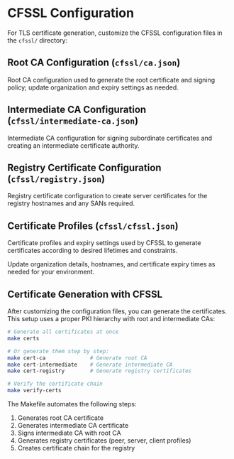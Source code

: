 # CFSSL Configuration

For TLS certificate generation, customize the CFSSL configuration files in the `cfssl/` directory:

## Root CA Configuration (`cfssl/ca.json`)

Root CA configuration used to generate the root certificate and signing policy; update organization and expiry settings as needed.

## Intermediate CA Configuration (`cfssl/intermediate-ca.json`)

Intermediate CA configuration for signing subordinate certificates and creating an intermediate certificate authority.

## Registry Certificate Configuration (`cfssl/registry.json`)

Registry certificate configuration to create server certificates for the registry hostnames and any SANs required.

## Certificate Profiles (`cfssl/cfssl.json`)

Certificate profiles and expiry settings used by CFSSL to generate certificates according to desired lifetimes and constraints.

Update organization details, hostnames, and certificate expiry times as needed for your environment.

## Certificate Generation with CFSSL

After customizing the configuration files, you can generate the certificates. This setup uses a proper PKI hierarchy with root and intermediate CAs:

```bash
# Generate all certificates at once
make certs

# Or generate them step by step:
make cert-ca              # Generate root CA
make cert-intermediate    # Generate intermediate CA
make cert-registry        # Generate registry certificates

# Verify the certificate chain
make verify-certs
```

The Makefile automates the following steps:

1. Generates root CA certificate
2. Generates intermediate CA certificate
3. Signs intermediate CA with root CA
4. Generates registry certificates (peer, server, client profiles)
5. Creates certificate chain for the registry

